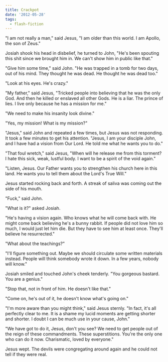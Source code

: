 ```yaml
---
title: Crackpot
date: '2012-05-28'
tags:
  - flash-fiction
---
```


"I am not really a man," said Jesus, "I am older than this world. I am Apollo,
the son of Zeus."

<!-- truncate -->

Josiah shook his head in disbelief, he turned to John, "He's been spouting this
shit since we brought him in. We can't show him in public like that."

"Give him some time," said John. "He was trapped in a tomb for two days, out of
his mind. They thought he was dead. He thought he was dead too."

"Look at his eyes. He's crazy."

"My father," said Jesus, "Tricked people into believing that he was the only
God. And then he killed or enslaved all other Gods. He is a liar. The prince of
lies. I live only because he has a mission for me."

"We need to make his insanity look divine."

"Yes, my mission! What is my mission?"

"Jesus," said John and repeated a few times, but Jesus was not responding. It
took a few minutes to get his attention. "Jesus, I am your disciple John, and I
have had a vision from Our Lord. He told me what he wants you to do."

"That foul wretch," said Jesus, "When will he release me from this torment? I
hate this sick, weak, lustful body. I want to be a spirit of the void again."

"Listen, Jesus. Our Father wants you to strengthen his church here in this land.
He wants you to tell them about the Lord's True Will."

Jesus started rocking back and forth. A streak of saliva was coming out the side
of his mouth.

"Fuck," said John.

"What is it?" asked Josiah.

"He's having a vision again. Who knows what he will come back with. He might
come back believing he's a bunny rabbit. If people did not love him so much, I
would just let him die. But they have to see him at least once. They'll believe
he resurrected."

"What about the teachings?"

"I'll figure something out. Maybe we should circulate some written materials
instead. People will think somebody wrote it down. In a few years, nobody will
know."

Josiah smiled and touched John's cheek tenderly. "You gorgeous bastard. You are
a genius."

"Stop that, not in front of him. He doesn't like that."

"Come on, he's out of it, he doesn't know what's going on."

"I'm more aware than you might think," said Jesus sternly. "In fact, it's all
perfectly clear to me. It is a shame my lucid moments are getting shorter and
shorter. I doubt I can be much use in your cause, John."

"We have got to do it, Jesus, don't you see? We need to get people out of the
reign of these commandments. These superstitions. You're the only one who can do
it now. Charismatic, loved by everyone."

Jesus wept. The devils were congregating around again and he could not tell if
they were real.
